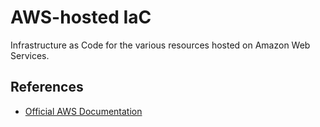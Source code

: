# AWS-hosted IaC

Infrastructure as Code for the various resources hosted on Amazon Web Services.

## References

*   [Official AWS Documentation](https://docs.aws.amazon.com/index.html)
